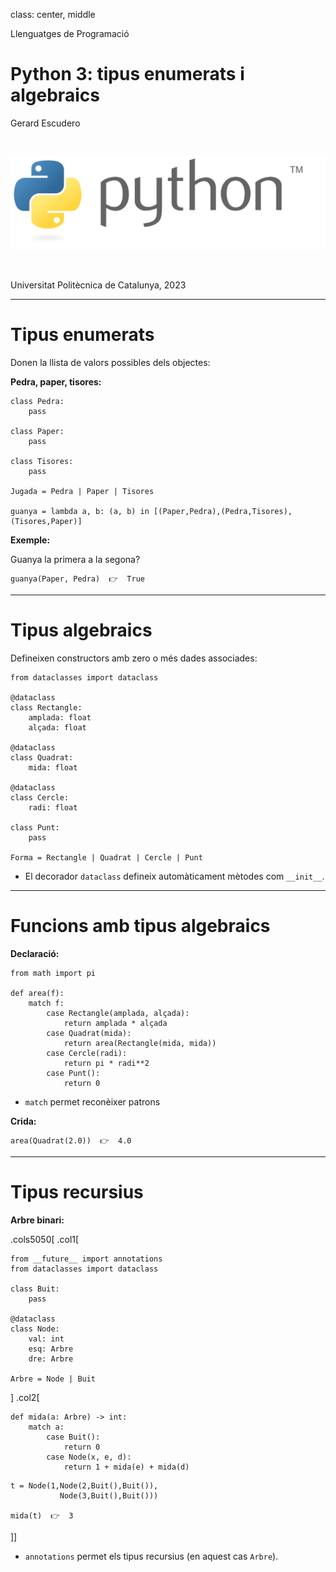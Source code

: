 class: center, middle

Llenguatges de Programació

# Python 3: tipus enumerats i algebraics

Gerard Escudero

<br>

![Python 3](img/python-logo.svg)

<br>

Universitat Politècnica de Catalunya, 2023

---

# Tipus enumerats

Donen la llista de valors possibles dels objectes:

**Pedra, paper, tisores:**

```python3
class Pedra:
    pass

class Paper:
    pass

class Tisores:
    pass

Jugada = Pedra | Paper | Tisores

guanya = lambda a, b: (a, b) in [(Paper,Pedra),(Pedra,Tisores),(Tisores,Paper)]

```

**Exemple:**

Guanya la primera a la segona?

```python3
guanya(Paper, Pedra)  👉  True
```

---

# Tipus algebraics 

Defineixen constructors amb zero o més dades associades:

```python3
from dataclasses import dataclass

@dataclass
class Rectangle:
    amplada: float
    alçada: float

@dataclass
class Quadrat:
    mida: float

@dataclass
class Cercle:
    radi: float

class Punt:
    pass

Forma = Rectangle | Quadrat | Cercle | Punt
```

- El decorador `dataclass` defineix automàticament mètodes com `__init__`.

---

# Funcions amb tipus algebraics

**Declaració:**

```python3
from math import pi

def area(f):
    match f:
        case Rectangle(amplada, alçada):
            return amplada * alçada
        case Quadrat(mida):
            return area(Rectangle(mida, mida))
        case Cercle(radi):
            return pi * radi**2
        case Punt():
            return 0
```

- `match` permet reconèixer patrons

**Crida:**

```python3
area(Quadrat(2.0))  👉  4.0
```


---

# Tipus recursius

**Arbre binari:**

.cols5050[
.col1[
```python3
from __future__ import annotations
from dataclasses import dataclass

class Buit:
    pass

@dataclass
class Node:
    val: int
    esq: Arbre
    dre: Arbre

Arbre = Node | Buit
```
]
.col2[
```python3
def mida(a: Arbre) -> int:
    match a:
        case Buit():
            return 0
        case Node(x, e, d):
            return 1 + mida(e) + mida(d)
```

```python3
t = Node(1,Node(2,Buit(),Buit()),
           Node(3,Buit(),Buit()))

mida(t)  👉  3
```
]]

- `annotations` permet els tipus recursius (en aquest cas `Arbre`).







